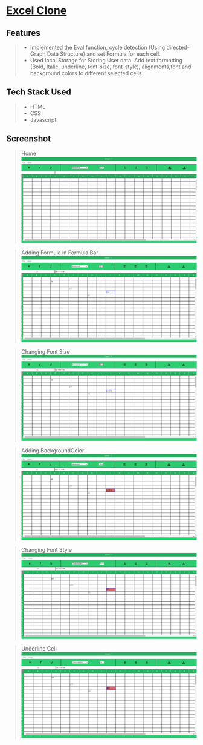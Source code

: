 # [Excel Clone](https://nikhil00shinde.github.io/Excel-Clone/)

## Features

> - Implemented the Eval function, cycle detection (Using directed- Graph Data Structure) and set Formula for each cell.
> - Used local Storage for Storing User data. Add text formatting (Bold, Italic, underline, font-size, font-style), alignments,font and background colors to different selected cells.

## Tech Stack Used

> - HTML
> - CSS
> - Javascript

## Screenshot

> Home
> ![Home](./Images/Home.png)

> Adding Formula in Formula Bar
> ![Adding](./Images/AddingFormula.png)

> Changing Font Size
> ![FontSize](./Images/FontSize.png)

> Adding BackgroundColor
> ![BgColor](./Images/BgColor.png)

> Changing Font Style
> ![Font](./Images/fontChange.png)

> Underline Cell
> ![underline](./Images/Underline.png)
